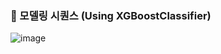 ### 📌 모델링 시퀀스 (Using XGBoostClassifier)
![image](https://github.com/user-attachments/assets/a3fa6fab-e9ed-4ea0-94c2-1f9dcdf6061a)


